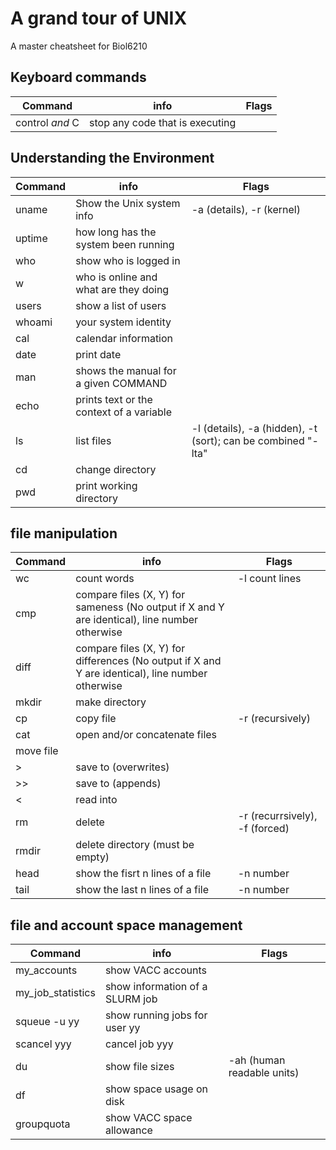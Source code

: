 
# A grand tour of UNIX
A master cheatsheet for Biol6210

## Keyboard commands

|Command|info|Flags|
|--|--|--|
|control $and$ C|stop any code that is executing||

## Understanding the Environment

|Command|info|Flags|
|--|--|--|
|uname|Show the Unix system info| -a (details), -r (kernel)|
|uptime|how long has the system been running||
|who|show who is logged in||
|w|who is online and what are they doing||
|users|show a list of users||
|whoami|your system identity||
|cal|calendar information||
|date|print date||
|man|shows the manual for a given COMMAND||
|echo|prints text or the context of a variable||
|ls|list files|-l (details), -a (hidden), -t (sort); can be combined "-lta"|
|cd|change directory||
|pwd|print working directory||


## file manipulation
|Command|info|Flags|
|--|--|--|
|wc|count words|-l count lines|
|cmp|compare files (X, Y) for sameness (No output if X and Y are identical), line number otherwise||
|diff|compare files (X, Y) for differences (No output if X and Y are identical), line number otherwise||
|mkdir|make directory||
|cp| copy file |-r (recursively)|
|cat| open and/or concatenate files ||
|move file|||
|>|save to (overwrites)||
|>>|save to (appends)||
|<|read into||
|rm|delete|-r (recurrsively), -f (forced)|
|rmdir|delete directory (must be empty)||
|head|show the fisrt n lines of a file| -n number|
|tail|show the last n lines of a file| -n number|

## file and account space management
|Command|info|Flags|
|--|--|--|
|my_accounts|show VACC accounts||
|my_job_statistics|show information of a SLURM job||
|squeue -u yy|show running jobs for user yy||
|scancel yyy|cancel job yyy||
|du|show file sizes|-ah (human readable units)|
|df|show space usage  on disk||
|groupquota|show VACC space allowance||
